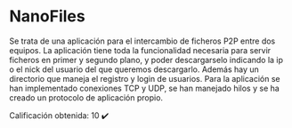 # NanoFiles

Se trata de una aplicación para el intercambio de ficheros P2P entre dos equipos. La aplicación tiene toda la funcionalidad necesaria para servir ficheros en primer y segundo plano, y poder descargarselo indicando la ip o el nick del usuario del 
que queremos descargarlo. Además hay un directorio que maneja el registro y login de usuarios. Para la aplicación se han implementado conexiones TCP y UDP, se han manejado hilos y se ha creado un protocolo de aplicación propio.

Calificación obtenida: 10 ✔️
